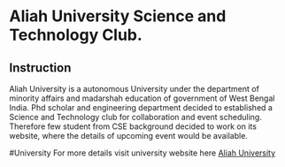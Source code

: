 # Aliah University Science and Technology Club.

## Instruction
Aliah University is a autonomous University under the department of minority affairs and madarshah education of government of West Bengal India.
Phd scholar and engineering department decided to established a Science and Technology club for collaboration and event scheduling. Therefore few student from CSE background decided to work on its website, where the details of upcoming event would be available.

#University
For more details visit university website here [Aliah University](https://aliah.ac.in)
